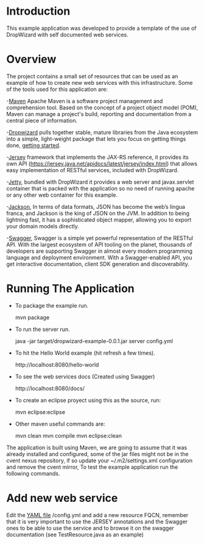 # Introduction

This example application was developed to provide a template of the use of DropWizard with self documented web services.

# Overview

The project contains a small set of resources that can be used as an example of how to create new web services with this infrastructure. Some of the tools used for this application are:

-[Maven](http://maven.apache.org/) Apache Maven is a software project management and comprehension tool. Based on the concept of a project object model (POM), Maven can manage a project's build, reporting and documentation from a central piece of information.

-[Dropwizard](http://gunshowcomic.com/comics/20100528.gif) pulls together stable, mature libraries from the Java ecosystem into a simple, light-weight package that lets you focus on getting things done, [getting started](http://www.dropwizard.io/getting-started.html).

-[Jersey](https://jersey.java.net/) framework that implements the JAX-RS reference, it provides its own API (https://jersey.java.net/apidocs/latest/jersey/index.html) that allows easy implementation of RESTful services, included with DropWizard.

-[Jetty](http://www.eclipse.org/jetty/), bundled with DropWizard it provides a web server and javax.servlet container that is packed with the application so no need of running apache or any other web container for this example.

-[Jackson](https://github.com/FasterXML/jackson), In terms of data formats, JSON has become the web’s lingua franca, and Jackson is the king of JSON on the JVM. In addition to being lightning fast, it has a sophisticated object mapper, allowing you to export your domain models directly.

-[Swagger](http://swagger.io/), Swagger is a simple yet powerful representation of the RESTful API. With the largest ecosystem of API tooling on the planet, thousands of developers are supporting Swagger in almost every modern programming language and deployment environment. With a Swagger-enabled API, you get interactive documentation, client SDK generation and discoverability.

# Running The Application

* To package the example run.

	mvn package

* To run the server run.

	java -jar target/dropwizard-example-0.0.1.jar server config.yml

* To hit the Hello World example (hit refresh a few times).

	http://localhost:8080/hello-world
	
* To see the web services docs (Created using Swagger)

	http://localhost:8080/docs/

* To create an eclipse proyect using this as the source, run:

	mvn eclipse:eclipse
	
* Other maven useful commands are:
 
	mvn clean
	mvn compile
	mvn eclipse:clean
	
The application is built using Maven, we are going to assume that it was already installed and configured, some of the jar files might not be in the cvent nexus repository, if so update your ~/.m2/settings.xml configuration and remove the cvent mirror, To test the example application run the following commands.	

# Add new web service

Edit the [YAML file](http://symfony.com/doc/current/components/yaml/yaml_format.html) /config.yml and add a new resource FQCN, remember that it is very important to use the JERSEY annotations and the Swagger ones to be able to use the service and to browse it on the swagger documentation (see TestResource.java as an example) 

